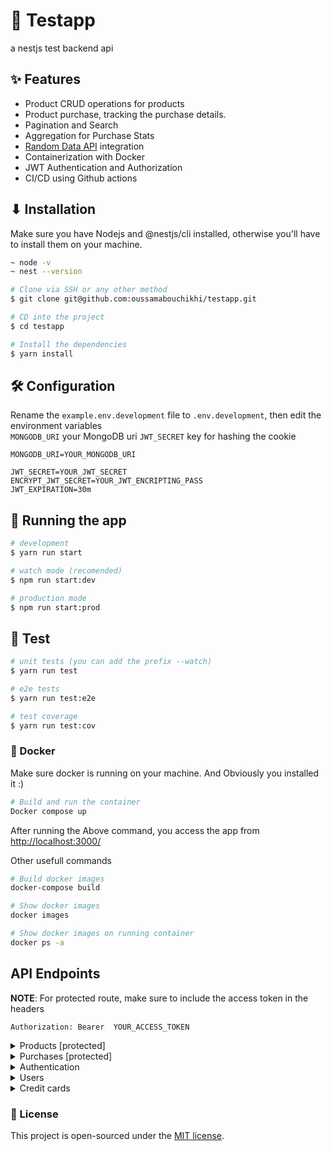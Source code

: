# 🎯 Testapp

a nestjs test backend api

## ✨ Features

- Product CRUD operations for products
- Product purchase, tracking the purchase details.
- Pagination and Search
- Aggregation for Purchase Stats
- [Random Data API](https://random-data-api.com/api/v2/credit_cards?size=100) integration
- Containerization with Docker
- JWT Authentication and Authorization
- CI/CD using Github actions

## ⬇ Installation

Make sure you have Nodejs and @nestjs/cli installed, otherwise you'll have to install them on your machine.

```bash
~ node -v
~ nest --version
```

```bash
# Clone via SSH or any other method
$ git clone git@github.com:oussamabouchikhi/testapp.git

# CD into the project
$ cd testapp

# Install the dependencies
$ yarn install
```

## 🛠️ Configuration

Rename the `example.env.development` file to `.env.development`, then edit the environment variables \
`MONGODB_URI` your MongoDB uri
`JWT_SECRET` key for hashing the cookie

```.env.development
MONGODB_URI=YOUR_MONGODB_URI

JWT_SECRET=YOUR_JWT_SECRET
ENCRYPT_JWT_SECRET=YOUR_JWT_ENCRIPTING_PASS
JWT_EXPIRATION=30m
```

## 🚀 Running the app

```bash
# development
$ yarn run start

# watch mode (recomended)
$ npm run start:dev

# production mode
$ npm run start:prod
```

## 🧪 Test

```bash
# unit tests (you can add the prefix --watch)
$ yarn run test

# e2e tests
$ yarn run test:e2e

# test coverage
$ yarn run test:cov
```

### 🐳 Docker

Make sure docker is running on your machine. And Obviously you installed it :)

```bash
# Build and run the container
Docker compose up
```

After running the Above command, you access the app from <http://localhost:3000/>

Other usefull commands

```bash
# Build docker images
docker-compose build

# Show docker images
docker images

# Show docker images on running container
docker ps -a
```

## API Endpoints

**NOTE**: For protected route, make sure to include the access token in the headers

```
Authorization: Bearer  YOUR_ACCESS_TOKEN
```

<details>
  <summary>Products [protected]</summary>
  
1. Create a New Product

**Endpoint:** `POST /products`

**Request Body:**

```json
{
  "name": "Product Name",
  "price": 25.99,
  "description": "Product Description"
}
```

**Response:**

```json
{
  "_id": "65030581dac2ae3cf7d58b3c",
  "name": "Product Name",
  "price": 25.99,
  "description": "Product Description"
}
```

2. Get a List of All Products

**Endpoint:** `GET /products`

**Query Parameters:**

- `page` (number): The page number.
- `itemsPerPage` (number): The number of products per page.
- `name` (string): The name of the product
- `category` (string): The category name of the product
- `price` (number): The price of the product

**Response:**

```json
[
  {
    "_id": "65030581dac2ae3cf7d58b3c",
    "name": "Product Name",
    "price": 25.99,
    "category": "Product category",
    "availability": true
  }
  // ...
]
```

3. Get a Single Product by ID

**Endpoint:** `GET /products/:id`

Response:

```json
{
  "_id": "65030581dac2ae3cf7d58b3c",
  "name": "Product Name",
  "price": 25.99,
  "category": "Product category",
  "availability": true
}
```

4. Update a Product

**Endpoint:** `PATCH /products/:id`

**Request Body:**

```json
{
  "price": 100
}
```

**Response:**

```json
{
  "_id": "65030581dac2ae3cf7d58b3c",
  "name": "Product Name",
  "price": 100,
  "category": "Product category",
  "availability": true
}
```

5. Delete a Product
   **Endpoint:** `DELETE /products/:id`

**Response:**

```json
{
  "statusCode": 200,
  "message": "Product deleted successfully."
}
```

</details>

<details>
  <summary>Purchases [protected]</summary>
  
1. Purchase a Product
**Endpoint:** `POST /purchases``

**Request Body:**

```json
{
  "userId": "65030581dac2ae3cf7d58b3b",
  "productId": "65030581dac2ae3cf7d58b3c"
}
```

**Response:**

```json
{
  "_id": "65030581dac2ae3cf7d58b3a",
  "user": {
    "_id": "65030581dac2ae3cf7d58b3b"
  },
  "product": {
    "_id": "65030581dac2ae3cf7d58b3c"
  },
  "date": "2023-09-14T13:07:13.715Z"
}
```

2. Get Purchase Statistics

**Endpoint:** `GET /purchases/stats`

**Response:**

```json
[
  {
    "_id": "65030581dac2ae3cf7d58b3c",
    "totalPurchases": 3
  },
  {
    "_id": "65030581dac2ae3cf7d58b3b",
    "totalPurchases": 2
  }
]
```

3. Get All Purchases of a User

**Endpoint:** `GET /purchases/user/:userId`

**Response:**

```json
[
  {
    "_id": "65030581dac2ae3cf7d58b3a",
    "user": {
      "_id": "65030581dac2ae3cf7d58b3b"
    },
    "product": {
      "_id": "65030581dac2ae3cf7d58b3c"
    },
    "date": "2023-09-14T13:07:13.715Z"
  }
  // ...
]
```

</details>

<details>
<summary>Authentication</summary>

1. Register a New User

**Endpoint:** `POST /auth/register`

**Request Body:**

```json
{
  "firstname": "John",
  "lastname": "Doe",
  "username": "johndoe",
  "email": "johndoe@example.com",
  "password": "password123"
}
```

**Response:**

```json
{
  "access_token": "YOUR_ACCESS_TOKEN"
}
```

2. Login a user

**Endpoint:** `POST /auth/login`

**Request Body:**

```json
{
  "email": "johndoe@example.com",
  "password": "password123"
}
```

**Response:**

```json
{
  "access_token": "YOUR_ACCESS_TOKEN"
}
```

</details>

<details>
  <summary>Users</summary>
  
1. Update User Information

**Endpoint:** `PATCH /users/:id`

**Request Body:**

```json
{
  "password": "newpassword123"
}
```

**Response:**

```json
{
  "_id": "65030581dac2ae3cf7d58b3b",
  "firstname": "John",
  "lastname": "Doe",
  "username": "johndoe",
  "email": "johndoe@example.com",
  "password": "$2b$10$wGM.JMnpRw1t8m2CrIMNu.kXBr4YaaQYpSllKsiSRikS2Ei1JyT7C"
}
```

2. Delete a user

**Endpoint:** `DELETE /users/:id`

**Response:**

```json
{
  "statusCode": 200,
  "message": "User deleted successfully."
}
```

</details>

<details>
  <summary>Credit cards</summary>
  
1. Get Credit Card Stats

**Endpoint:** `GET /credit-cards/stats`

**Query Parameters:**

- `size` (string): The number of credit cards to get. \
  _Note_ that credit cards are filtered after that, so
  you may get less if they are not of type "visa"

**Response:**

```json
[
  {
    "id": 2555,
    "uid": "f484f786-fc21-44e9-9274-0ee9308c43be",
    "type": "visa",
    "number": "1212-1221-1121-1234",
    "expirationDate": "2027-09-14"
  }
  //..
]
```

</details>

### 📄 License

This project is open-sourced under the [MIT license](https://opensource.org/licenses/MIT).

